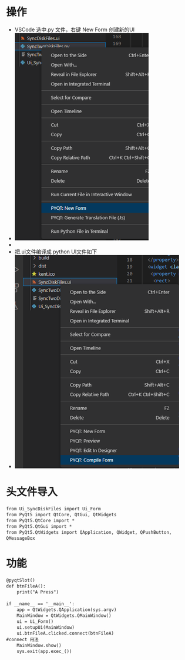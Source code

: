 # 操作
- VSCode 选中.py 文件，右键 New Form 创建新的UI
- ![73e9c79d0a4e49e1d6359a2146609df4.png](../../../_resources/73e9c79d0a4e49e1d6359a2146609df4.png)
-
- 把.ui文件编译成 python UI文件如下
- ![606624f34556f0755fa67bda54eea1e8.png](../../../_resources/606624f34556f0755fa67bda54eea1e8.png)


# 头文件导入
```
from Ui_SyncDiskFiles import Ui_Form
from PyQt5 import QtCore, QtGui, QtWidgets
from PyQt5.QtCore import *
from PyQt5.QtGui import *
from PyQt5.QtWidgets import QApplication, QWidget, QPushButton, QMessageBox

```

# 功能
```
@pyqtSlot()
def btnFileA():
    print("A Press")

if __name__ == '__main__':
    app = QtWidgets.QApplication(sys.argv)
    MainWindow = QtWidgets.QMainWindow()
    ui = Ui_Form()
    ui.setupUi(MainWindow)
    ui.btnFileA.clicked.connect(btnFileA)						#connect 用法
    MainWindow.show()
    sys.exit(app.exec_())	
	
```